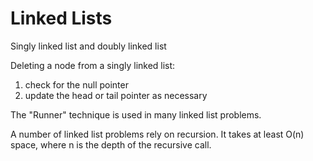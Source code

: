 Linked Lists
============

Singly linked list and doubly linked list

Deleting a node from a singly linked list:   
1. check for the null pointer
2. update the head or tail pointer as necessary

The "Runner" technique is used in many linked list problems.

A number of linked list problems rely on recursion. It takes at least O(n) space, where n is the depth of the recursive call.
